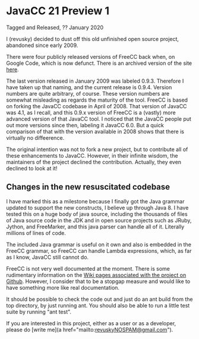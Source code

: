 # JavaCC 21 Preview 1

Tagged and Released, ?? January 2020

I (revusky) decided to dust off this old unfinished open source project, abandoned since early 2009. 

There were four publicly released versions of FreeCC back when, on Google Code, which is now defunct. There is an archived version of the site [here](https://code.google.com/archive/p/freecc/).

The last version released in January 2009 was labeled 0.9.3. Therefore I have taken up that naming, and the current release is 0.9.4. Version numbers are quite arbitrary, of course. These version numbers are somewhat misleading as regards the maturity of the tool. FreeCC is based on forking the JavaCC codebase in April of 2008. That version of JavaCC was 4.1, as I recall, and this 0.9.x version of FreeCC is a (vastly) more advanced version of that JavaCC tool. I noticed that the JavaCC people put out more versions since then, labeling it JavaCC 6.0. But a quick comparison of that with the version available in 2008 shows that there is virtually no diffeerence.

The original intention was not to fork a new project, but to contribute all of these enhancements to JavaCC. However, in their infinite wisdom, the maintainers of the project declined the contribution. Actually, they even declined to look at it!

## Changes in the new resuscitated codebase

I have marked this as a milestone because I finally got the Java grammar updated to support the new constructs, I believe up through Java 8. I have tested this on a huge body of java source, including the thousands of files of Java source code in the JDK and in open source projects such as JRuby, Jython, and FreeMarker, and this java parser can handle all of it. Literally millions of lines of code.

The included Java grammar is useful on it own and also is embedded in the FreeCC grammar, so FreeCC can handle Lambda expressions, which, as far as I know, JavaCC still cannot do.

FreeCC is not very well documented at the moment. There is some rudimentary information on the [Wiki pages associated with the project on Github](https://github.com/revusky/freecc/wiki). However, I consider that to be a stopgap measure and would like to have something more like real documentation.

It should be possible to check the code out and just do an ant build from the top directory, by just running ant. You should also be able to run a little test suite by running "ant test".

If you are interested in this project, either as a user or as a developer, please do [write me](a href="mailto:revuskyNOSPAM@gmail.com").
